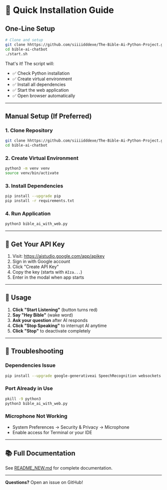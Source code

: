 # 🚀 Quick Installation Guide

## One-Line Setup

```bash
# Clone and setup
git clone hhttps://github.com/siiiidddexe/The-Bible-Ai-Python-Project.git
cd bible-ai-chatbot
./start.sh
```

That's it! The script will:
- ✅ Check Python installation
- ✅ Create virtual environment
- ✅ Install all dependencies
- ✅ Start the web application
- ✅ Open browser automatically

---

## Manual Setup (If Preferred)

### 1. Clone Repository
```bash
git clone hhttps://github.com/siiiidddexe/The-Bible-Ai-Python-Project.git
cd bible-ai-chatbot
```

### 2. Create Virtual Environment
```bash
python3 -m venv venv
source venv/bin/activate
```

### 3. Install Dependencies
```bash
pip install --upgrade pip
pip install -r requirements.txt
```

### 4. Run Application
```bash
python3 bible_ai_with_web.py
```

---

## 🔑 Get Your API Key

1. Visit: https://aistudio.google.com/app/apikey
2. Sign in with Google account
3. Click "Create API Key"
4. Copy the key (starts with `AIza...`)
5. Enter in the modal when app starts

---

## 📱 Usage

1. **Click "Start Listening"** (button turns red)
2. **Say "Hey Bible"** (wake word)
3. **Ask your question** after AI responds
4. **Click "Stop Speaking"** to interrupt AI anytime
5. **Click "Stop"** to deactivate completely

---

## 🔧 Troubleshooting

### Dependencies Issue
```bash
pip install --upgrade google-generativeai SpeechRecognition websockets audioop-lts
```

### Port Already in Use
```bash
pkill -9 python3
python3 bible_ai_with_web.py
```

### Microphone Not Working
- System Preferences → Security & Privacy → Microphone
- Enable access for Terminal or your IDE

---

## 📚 Full Documentation

See [README_NEW.md](README_NEW.md) for complete documentation.

---

**Questions?** Open an issue on GitHub!
